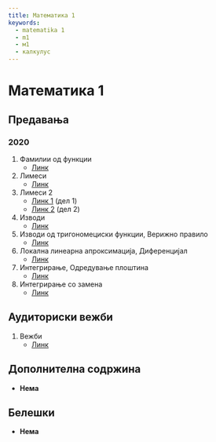 ```yaml
---
title: Математика 1
keywords:
  - matematika 1
  - m1
  - м1
  - калкулус
---
```


# Математика 1

## Предавања

### 2020

1. Фамилии од функции
   - [Линк](https://bbb-lb.finki.ukim.mk/playback/presentation/2.3/b35f69e8b343f7765330b69dd8edaa9de1c66e18-1603104624153?meetingId=b35f69e8b343f7765330b69dd8edaa9de1c66e18-1603104624153)
2. Лимеси
   - [Линк](https://bbb-lb.finki.ukim.mk/playback/presentation/2.3/b35f69e8b343f7765330b69dd8edaa9de1c66e18-1603712690751?meetingId=b35f69e8b343f7765330b69dd8edaa9de1c66e18-1603712690751)
3. Лимеси 2
   - [Линк 1](https://bbb-lb.finki.ukim.mk/playback/presentation/2.3/b35f69e8b343f7765330b69dd8edaa9de1c66e18-1604317412412?meetingId=b35f69e8b343f7765330b69dd8edaa9de1c66e18-1604317412412) (дел 1)
   - [Линк 2](https://bbb-lb.finki.ukim.mk/playback/presentation/2.3/b35f69e8b343f7765330b69dd8edaa9de1c66e18-1604922534448?meetingId=b35f69e8b343f7765330b69dd8edaa9de1c66e18-1604922534448) (дел 2)
4. Изводи
   - [Линк](https://bbb-lb.finki.ukim.mk/playback/presentation/2.3/b35f69e8b343f7765330b69dd8edaa9de1c66e18-1605526952110?meetingId=b35f69e8b343f7765330b69dd8edaa9de1c66e18-1605526952110)
5. Изводи од тригономециски функции, Верижно правило
   - [Линк](https://bbb-lb.finki.ukim.mk/playback/presentation/2.3/b35f69e8b343f7765330b69dd8edaa9de1c66e18-1606736775497?meetingId=b35f69e8b343f7765330b69dd8edaa9de1c66e18-1606736775497)
6. Локална линеарна апроксимација, Диференцијал
   - [Линк](https://bbb-lb.finki.ukim.mk/playback/presentation/2.3/b35f69e8b343f7765330b69dd8edaa9de1c66e18-1607341644150?meetingId=b35f69e8b343f7765330b69dd8edaa9de1c66e18-1607341644150)
7. Интегрирање, Одредување плоштина
   - [Линк](https://bbb-lb.finki.ukim.mk/playback/presentation/2.3/b35f69e8b343f7765330b69dd8edaa9de1c66e18-1607946459291?meetingId=b35f69e8b343f7765330b69dd8edaa9de1c66e18-1607946459291)
8. Интегрирање со замена
   - [Линк](https://bbb-lb.finki.ukim.mk/playback/presentation/2.3/b35f69e8b343f7765330b69dd8edaa9de1c66e18-1608547537882?meetingId=b35f69e8b343f7765330b69dd8edaa9de1c66e18-1608547537882)

## Аудиториски вежби

1. Вежби
   - [Линк](https://bbb-lb.finki.ukim.mk/playback/presentation/2.3/b35f69e8b343f7765330b69dd8edaa9de1c66e18-1609156181233?meetingId=b35f69e8b343f7765330b69dd8edaa9de1c66e18-1609156181233)

## Дополнителна содржина

- **Нема**

## Белешки

- **Нема**
